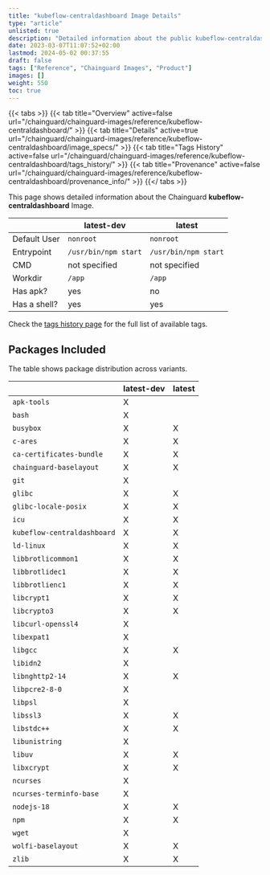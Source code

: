 ```yaml
---
title: "kubeflow-centraldashboard Image Details"
type: "article"
unlisted: true
description: "Detailed information about the public kubeflow-centraldashboard Chainguard Image."
date: 2023-03-07T11:07:52+02:00
lastmod: 2024-05-02 00:37:55
draft: false
tags: ["Reference", "Chainguard Images", "Product"]
images: []
weight: 550
toc: true
---
```


{{< tabs >}}
{{< tab title="Overview" active=false url="/chainguard/chainguard-images/reference/kubeflow-centraldashboard/" >}}
{{< tab title="Details" active=true url="/chainguard/chainguard-images/reference/kubeflow-centraldashboard/image_specs/" >}}
{{< tab title="Tags History" active=false url="/chainguard/chainguard-images/reference/kubeflow-centraldashboard/tags_history/" >}}
{{< tab title="Provenance" active=false url="/chainguard/chainguard-images/reference/kubeflow-centraldashboard/provenance_info/" >}}
{{</ tabs >}}

This page shows detailed information about the Chainguard **kubeflow-centraldashboard** Image.

|              | latest-dev           | latest               |
|--------------|----------------------|----------------------|
| Default User | `nonroot`            | `nonroot`            |
| Entrypoint   | `/usr/bin/npm start` | `/usr/bin/npm start` |
| CMD          | not specified        | not specified        |
| Workdir      | `/app`               | `/app`               |
| Has apk?     | yes                  | no                   |
| Has a shell? | yes                  | yes                  |

Check the [tags history page](/chainguard/chainguard-images/reference/kubeflow-centraldashboard/tags_history/) for the full list of available tags.

## Packages Included
The table shows package distribution across variants.

|                             | latest-dev | latest |
|-----------------------------|------------|--------|
| `apk-tools`                 | X          |        |
| `bash`                      | X          |        |
| `busybox`                   | X          | X      |
| `c-ares`                    | X          | X      |
| `ca-certificates-bundle`    | X          | X      |
| `chainguard-baselayout`     | X          | X      |
| `git`                       | X          |        |
| `glibc`                     | X          | X      |
| `glibc-locale-posix`        | X          | X      |
| `icu`                       | X          | X      |
| `kubeflow-centraldashboard` | X          | X      |
| `ld-linux`                  | X          | X      |
| `libbrotlicommon1`          | X          | X      |
| `libbrotlidec1`             | X          | X      |
| `libbrotlienc1`             | X          | X      |
| `libcrypt1`                 | X          | X      |
| `libcrypto3`                | X          | X      |
| `libcurl-openssl4`          | X          |        |
| `libexpat1`                 | X          |        |
| `libgcc`                    | X          | X      |
| `libidn2`                   | X          |        |
| `libnghttp2-14`             | X          | X      |
| `libpcre2-8-0`              | X          |        |
| `libpsl`                    | X          |        |
| `libssl3`                   | X          | X      |
| `libstdc++`                 | X          | X      |
| `libunistring`              | X          |        |
| `libuv`                     | X          | X      |
| `libxcrypt`                 | X          | X      |
| `ncurses`                   | X          |        |
| `ncurses-terminfo-base`     | X          |        |
| `nodejs-18`                 | X          | X      |
| `npm`                       | X          | X      |
| `wget`                      | X          |        |
| `wolfi-baselayout`          | X          | X      |
| `zlib`                      | X          | X      |

